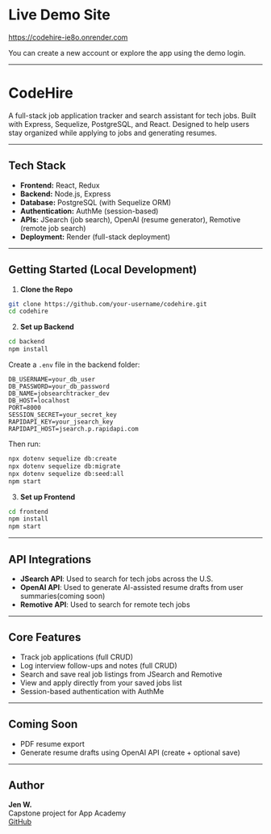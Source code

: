 # Live Demo Site

https://codehire-ie8o.onrender.com

You can create a new account or explore the app using the demo login.

---

# CodeHire

A full-stack job application tracker and search assistant for tech jobs. Built with Express, Sequelize, PostgreSQL, and React. Designed to help users stay organized while applying to jobs and generating resumes.

---

## Tech Stack

- **Frontend:** React, Redux
- **Backend:** Node.js, Express
- **Database:** PostgreSQL (with Sequelize ORM)
- **Authentication:** AuthMe (session-based)
- **APIs:** JSearch (job search), OpenAI (resume generator), Remotive (remote job search)
- **Deployment:** Render (full-stack deployment)

---

## Getting Started (Local Development)

1. **Clone the Repo**

```bash
git clone https://github.com/your-username/codehire.git
cd codehire
```

2. **Set up Backend**

```bash
cd backend
npm install
```

Create a `.env` file in the backend folder:

```env
DB_USERNAME=your_db_user
DB_PASSWORD=your_db_password
DB_NAME=jobsearchtracker_dev
DB_HOST=localhost
PORT=8000
SESSION_SECRET=your_secret_key
RAPIDAPI_KEY=your_jsearch_key
RAPIDAPI_HOST=jsearch.p.rapidapi.com
```

Then run:

```bash
npx dotenv sequelize db:create
npx dotenv sequelize db:migrate
npx dotenv sequelize db:seed:all
npm start
```

3. **Set up Frontend**

```bash
cd frontend
npm install
npm start
```

---

## API Integrations

- **JSearch API**: Used to search for tech jobs across the U.S.
- **OpenAI API**: Used to generate AI-assisted resume drafts from user summaries(coming soon)
- **Remotive API**: Used to search for remote tech jobs


---

## Core Features

- Track job applications (full CRUD)
- Log interview follow-ups and notes (full CRUD)
- Search and save real job listings from JSearch and Remotive
- View and apply directly from your saved jobs list
- Session-based authentication with AuthMe

---

## Coming Soon

- PDF resume export
- Generate resume drafts using OpenAI API (create + optional save)
  


---

## Author

**Jen W.**  
Capstone project for App Academy  
[GitHub](https://github.com/JenW79)
